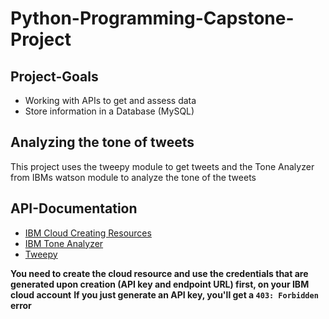 # Python-Programming-Capstone-Project

## Project-Goals
- Working with APIs to get and assess data
- Store information in a Database (MySQL)

## Analyzing the tone of tweets
This project uses the tweepy module to get tweets and the Tone Analyzer from IBMs watson module to analyze the tone of the tweets

## API-Documentation
- [IBM Cloud Creating Resources](https://cloud.ibm.com/docs/account?topic=account-manage_resource)
- [IBM Tone Analyzer](https://cloud.ibm.com/apidocs/tone-analyzer?code=python#tone)
- [Tweepy](https://docs.tweepy.org/en/v3.10.0/install.html)

 **You need to create the cloud resource and use the credentials that are generated upon creation (API key and endpoint URL) first, on your IBM cloud account**
**If you just generate an API key, you'll get a `403: Forbidden` error**